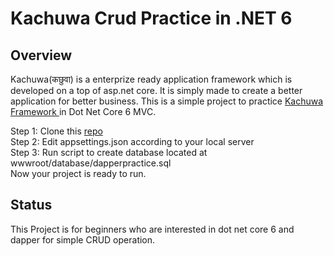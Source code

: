 # Kachuwa Crud Practice in .NET 6

## Overview

Kachuwa(कछुवा) is a enterprize ready application framework which is developed on a top of asp.net core. It is simply made to create a better application for better business. This is a simple project to practice [Kachuwa Framework ](https://github.com/SilentTurtle/Kachuwa) in Dot Net Core 6 MVC.

Step 1: Clone this [repo](https://github.com/amritdumre10/KachuwaCrudPractice.git)  
Step 2: Edit appsettings.json according to your local server  
Step 3: Run script to create database located at wwwroot/database/dapperpractice.sql  
Now your project is ready to run.  

## Status
This Project is for beginners who are interested in dot net core 6 and dapper for simple CRUD operation.  
